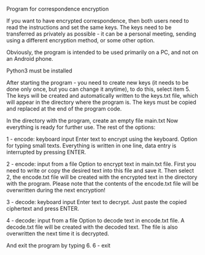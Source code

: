 Program for correspondence encryption

If you want to have encrypted correspondence, then both users need to read the instructions and set the same keys. The keys need to be transferred as privately as possible - it can be a personal meeting, sending using a different encryption method, or some other option.

Obviously, the program is intended to be used primarily on a PC, and not on an Android phone.

Python3 must be installed 

After starting the program - you need to create new keys (it needs to be done only once, but you can change it anytime), to do this, select item 5. The keys will be created and automatically written to the keys.txt file, which will appear in the directory where the program is. The keys must be copied and replaced at the end of the program code.

In the directory with the program, create an empty file main.txt
Now everything is ready for further use. The rest of the options:

1 - encode: keyboard input
Enter text to encrypt using the keyboard. Option for typing small texts. Everything is written in one line, data entry is interrupted by pressing ENTER.

2 - encode: input from a file
Option to encrypt text in main.txt file. First you need to write or copy the desired text into this file and save it. Then select 2, the encode.txt file will be created with the encrypted text in the directory with the program. Please note that the contents of the encode.txt file will be overwritten during the next encryption!

3 - decode: keyboard input
Enter text to decrypt. Just paste the copied ciphertext and press ENTER.

4 - decode: input from a file
Option to decode text in encode.txt file. A decode.txt file will be created with the decoded text. The file is also overwritten the next time it is decrypted.

And exit the program by typing 6.
6 - exit
